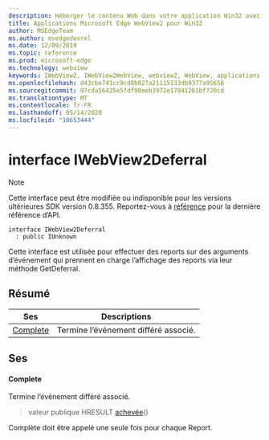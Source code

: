 ```yaml
---
description: Héberger le contenu Web dans votre application Win32 avec le contrôle Microsoft Edge WebView2
title: Applications Microsoft Edge WebView2 pour Win32
author: MSEdgeTeam
ms.author: msedgedevrel
ms.date: 12/09/2019
ms.topic: reference
ms.prod: microsoft-edge
ms.technology: webview
keywords: IWebView2, IWebView2WebView, webview2, WebView, applications Win32, Win32, Edge
ms.openlocfilehash: d43cbe741cc9cd8b027a21115133db9377a95658
ms.sourcegitcommit: 07cda56425e5fdf90eeb3972e17041261bf720cd
ms.translationtype: MT
ms.contentlocale: fr-FR
ms.lasthandoff: 05/14/2020
ms.locfileid: "10653444"
---
```

# interface IWebView2Deferral 

> [!NOTE]
> Cette interface peut être modifiée ou indisponible pour les versions ultérieures SDK version 0.8.355. Reportez-vous à [référence](../../../webview2-api-reference.md) pour la dernière référence d’API.

```
interface IWebView2Deferral
  : public IUnknown
```

Cette interface est utilisée pour effectuer des reports sur des arguments d’événement qui prennent en charge l’affichage des reports via leur méthode GetDeferral.

## Résumé

 Ses                        | Descriptions
--------------------------------|---------------------------------------------
[Complete](#complete) | Termine l’événement différé associé.

## Ses

#### Complete 

Termine l’événement différé associé.

> valeur publique HRESULT [achevée](#complete)()

Complète doit être appelé une seule fois pour chaque Report.

